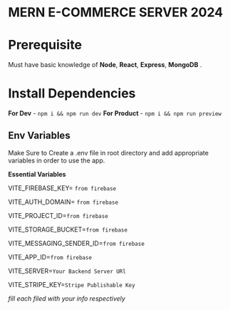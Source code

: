 ﻿# 

# MERN E-COMMERCE SERVER 2024


# Prerequisite

[](https://github.com/AyushK0204/mern-ecommerce-frontend-2024#prerequisite)

Must have basic knowledge of  **Node**,  **React**,  **Express**,  **MongoDB**  .  

# Install Dependencies

[](https://github.com/AyushK0204/mern-ecommerce-frontend-2024#install-dependencies)

**For Dev**  -  `npm i && npm run dev`  **For Product**  -  `npm i && npm run preview`

## Env Variables

[](https://github.com/AyushK0204/mern-ecommerce-frontend-2024#env-variables)

Make Sure to Create a .env file in root directory and add appropriate variables in order to use the app.

**Essential Variables**

VITE_FIREBASE_KEY=  `from firebase`

VITE_AUTH_DOMAIN=  `from firebase`

VITE_PROJECT_ID=`from firebase`

VITE_STORAGE_BUCKET=`from firebase`

VITE_MESSAGING_SENDER_ID=`from firebase`

VITE_APP_ID=`from firebase`

VITE_SERVER=`Your Backend Server URl`

VITE_STRIPE_KEY=`Stripe Publishable Key`

_fill each filed with your info respectively_


